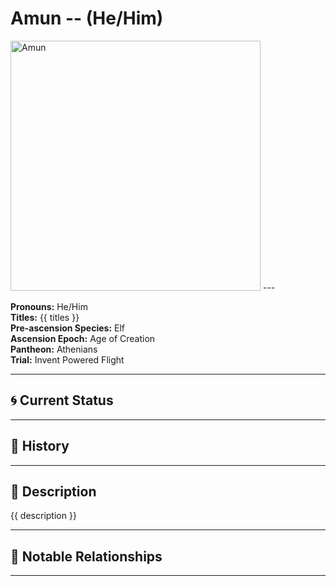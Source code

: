 # Amun  --  (He/Him)

<!-- Optional  -->
<img src="Amun.jpeg" alt="Amun" style="width:400px;"/>
---

**Pronouns:** He/Him  
**Titles:** {{ titles }}  
**Pre-ascension Species:** Elf  
**Ascension Epoch:** Age of Creation  
**Pantheon:** Athenians  
**Trial:** Invent Powered Flight

---

## 🌀 Current Status


---

## 📜 History


---

## 🧠 Description
{{ description }}

---

## 🧩 Notable Relationships

---
